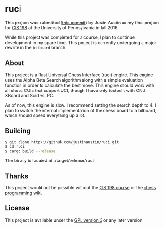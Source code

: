 # ruci
This project was submitted ([this commit](https://github.com/justinaustin/ruci/commit/87b171d927f6cbfca6529b632982f504f98d5edc)) by Justin Austin as my final project for [CIS 198](//cis198-2016f.github.io) at the University of Pennsylvania in fall 2016.

While this project was completed for a course, I plan to continue development in my spare time. This project is currently undergoing a major rewrite in the `bitboard` branch.

## About
This project is a Rust Universal Chess Interface (ruci) engine. This engine uses the Alpha Beta Search algorithm along with a simple evaluation function in order to calculate the best move. This engine should work with all chess GUIs that support UCI, though I have only tested it with GNU XBoard and Scid vs. PC. 

As of now, this engine is slow. I recommend setting the search depth to 4. I plan to switch the internal implementation of the chess board to a bitboard, which should speed everything up a lot.

## Building
```sh
$ git clone https://github.com/justinaustin/ruci.git
$ cd ruci
$ cargo build --release
```
The binary is located at ./target/release/ruci

## Thanks
This project would not be possible without the [CIS 198 course](//cis198-2016f.github.io) or the [chess programming wiki](//chessprogramming.wikispaces.com). 

## License
This project is available under the [GPL version 3](//github.com/justinaustin/ruci/blob/master/LICENSE) or any later version.
